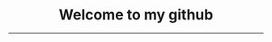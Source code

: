 <div name = "root_container">
  <div name="welcome_tab">
    <h1 style="text-align: center;">Welcome to my github</h1>
    <hr>
  </div> 
</div>

